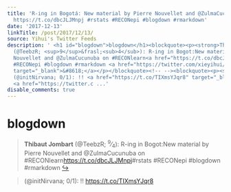 ```yaml
---
title: 'R-ing in Bogotá: New material by Pierre Nouvellet and @ZulmaCucunuba on #RECONlearn
  https://t.co/dbcJLJMnpj #rstats #RECONepi #blogdown #rmarkdown'
date: '2017-12-13'
linkTitle: /post/2017/12/13/
source: Yihui's Twitter Feeds
description: ' <h1 id="blogdown">blogdown</h1><blockquote><p><strong>Thibaut Jombart</strong>
  (@TeebzR; <sup>9</sup>&frasl;<sub>4</sub>): R-ing in Bogot:New material by Pierre
  Nouvellet and @ZulmaCucunuba on #RECONlearn<a href="https://t.co/dbcJLJMnpj" target="_blank">https://t.co/dbcJLJMnpj</a>#rstats
  #RECONepi #blogdown #rmarkdown <a href="https://twitter.com/xieyihui/status/940573686666551297"
  target="_blank">&#8618;</a></p></blockquote><!-- --><blockquote><p><strong> </strong>
  (@initNirvana; 0/1): !! <a href="https://t.co/TIXmsYJqr8" target="_blank">https://t.co/TIXmsYJqr8</a>
  <a href="https://twitter.c ...'
disable_comments: true
---
```

 <h1 id="blogdown">blogdown</h1><blockquote><p><strong>Thibaut Jombart</strong> (@TeebzR; <sup>9</sup>&frasl;<sub>4</sub>): R-ing in Bogot:New material by Pierre Nouvellet and @ZulmaCucunuba on #RECONlearn<a href="https://t.co/dbcJLJMnpj" target="_blank">https://t.co/dbcJLJMnpj</a>#rstats #RECONepi #blogdown #rmarkdown <a href="https://twitter.com/xieyihui/status/940573686666551297" target="_blank">&#8618;</a></p></blockquote><!-- --><blockquote><p><strong> </strong> (@initNirvana; 0/1): !! <a href="https://t.co/TIXmsYJqr8" target="_blank">https://t.co/TIXmsYJqr8</a> <a href="https://twitter.c ...